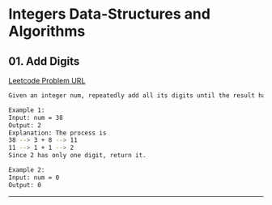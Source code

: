 # Integers Data-Structures and Algorithms

## 01. Add Digits

[Leetcode Problem URL](https://leetcode.com/problems/add-digits/)

```bash
Given an integer num, repeatedly add all its digits until the result has only one digit, and return it.

Example 1:
Input: num = 38
Output: 2
Explanation: The process is
38 --> 3 + 8 --> 11
11 --> 1 + 1 --> 2
Since 2 has only one digit, return it.

Example 2:
Input: num = 0
Output: 0
```

---
